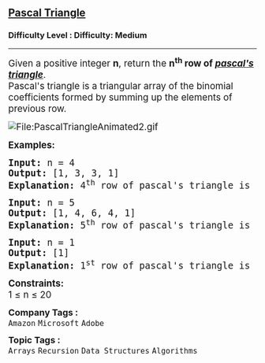 <h2><a href="https://www.geeksforgeeks.org/problems/pascal-triangle0652/1?_gl=1*150ol74*_up*MQ..*_gs*MQ..&gclid=Cj0KCQjwt8zABhDKARIsAHXuD7YgeeLZ0qLbe8jGdIwYdr1wLaO_CsXMFiQCEkK4mDLueHbupeTBmiMaAsjTEALw_wcB&gbraid=0AAAAAC9yBkDSnCeNSxP4LKjjv2AViyaMy">Pascal Triangle</a></h2><h3>Difficulty Level : Difficulty: Medium</h3><hr><div class="problems_problem_content__Xm_eO"><p><span style="font-size: 14pt;">Given a positive integer <strong>n</strong>, return the <strong>n<sup>th</sup> row&nbsp;of <a href="https://en.wikipedia.org/wiki/Pascal%27s_triangle" target="_blank" rel="noopener"><em><span style="text-decoration: underline;">pascal's triangle</span></em></a></strong>.<br>Pascal's triangle is a triangular array of the binomial coefficients formed by summing up the elements of previous row.<br></span></p>
<p><span style="font-size: 14pt;"><img src="https://upload.wikimedia.org/wikipedia/commons/0/0d/PascalTriangleAnimated2.gif" alt="File:PascalTriangleAnimated2.gif"></span></p>
<p><span style="font-size: 14pt;"><strong>Examples:</strong></span></p>
<pre><span style="font-size: 14pt;"><strong>Input: </strong>n = 4
<strong>Output:</strong> [1, 3, 3, 1]
<strong>Explanation:</strong> 4<sup>th</sup> row of pascal's triangle is [1, 3, 3, 1].</span></pre>
<pre><span style="font-size: 14pt;"><strong>Input: </strong>n = 5
<strong>Output:</strong> [1, 4, 6, 4, 1]
<strong>Explanation:</strong> 5<sup>th</sup> row of pascal's triangle is [1, 4, 6, 4, 1].<br></span></pre>
<pre><span style="font-size: 14pt;"><strong>Input: </strong>n = 1
<strong>Output:</strong> [1]
<strong>Explanation:</strong> 1<sup>st</sup> row of pascal's triangle is [1].</span></pre>
<p><span style="font-size: 14pt;"><strong>Constraints:</strong><br>1 ≤ n ≤ 20</span></p></div><p><span style=font-size:18px><strong>Company Tags : </strong><br><code>Amazon</code>&nbsp;<code>Microsoft</code>&nbsp;<code>Adobe</code>&nbsp;<br><p><span style=font-size:18px><strong>Topic Tags : </strong><br><code>Arrays</code>&nbsp;<code>Recursion</code>&nbsp;<code>Data Structures</code>&nbsp;<code>Algorithms</code>&nbsp;